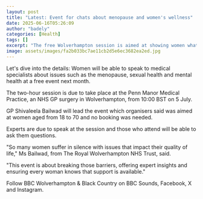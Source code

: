 ```yaml
---
layout: post
title: "Latest: Event for chats about menopause and women's wellness"
date: 2025-06-16T05:26:09
author: "badely"
categories: [Health]
tags: []
excerpt: "The free Wolverhampton session is aimed at showing women what support is available, organisers say."
image: assets/images/fa2b033bc7ae11cb2d5e6ec3682ea2ed.jpg
---
```


Let's dive into the details: Women will be able to speak to medical specialists about issues such as the menopause, sexual health and mental health at a free event next month.

The two-hour session is due to take place at the Penn Manor Medical Practice, an NHS GP surgery in Wolverhampton, from 10:00 BST on 5 July.

GP Shivaleela Bailwad will lead the event which organisers said was aimed at women aged from 18 to 70 and no booking was needed.

Experts are due to speak at the session and those who attend will be able to ask them questions.

"So many women suffer in silence with issues that impact their quality of life," Ms Bailwad, from The Royal Wolverhampton NHS Trust, said.

"This event is about breaking those barriers, offering expert insights and ensuring every woman knows that support is available."

Follow BBC Wolverhampton & Black Country on BBC Sounds, Facebook, X and Instagram.


